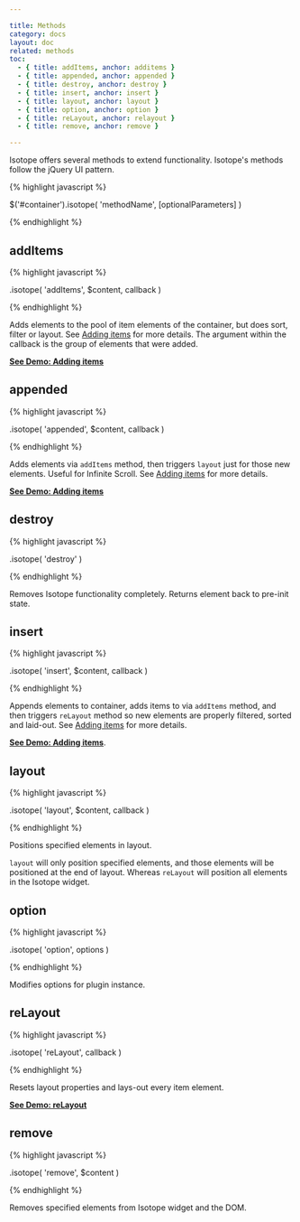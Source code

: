 ```yaml
---

title: Methods
category: docs
layout: doc
related: methods
toc:
  - { title: addItems, anchor: additems }
  - { title: appended, anchor: appended }
  - { title: destroy, anchor: destroy }
  - { title: insert, anchor: insert }
  - { title: layout, anchor: layout }
  - { title: option, anchor: option }
  - { title: reLayout, anchor: relayout }
  - { title: remove, anchor: remove }

---
```


Isotope offers several methods to extend functionality. Isotope's methods follow the jQuery UI pattern.

{% highlight javascript %}

$('#container').isotope( 'methodName', [optionalParameters] )

{% endhighlight %}

## addItems

{% highlight javascript %}

.isotope( 'addItems', $content, callback )

{% endhighlight %}

Adds elements to the pool of item elements of the container, but does sort, filter or layout. See [Adding items](adding-items.html) for more details. The argument within the callback is the group of elements that were added. 

[**See Demo: Adding items**](../demos/adding-items.html)

## appended

{% highlight javascript %}

.isotope( 'appended', $content, callback )

{% endhighlight %}

Adds elements via `addItems` method, then triggers `layout` just for those new elements. Useful for Infinite Scroll. See [Adding items](adding-items.html) for more details.

[**See Demo: Adding items**](../demos/adding-items.html)

## destroy

{% highlight javascript %}

.isotope( 'destroy' )

{% endhighlight %}

Removes Isotope functionality completely. Returns element back to pre-init state.

## insert

{% highlight javascript %}

.isotope( 'insert', $content, callback )

{% endhighlight %}

Appends elements to container, adds items to via `addItems` method, and then triggers `reLayout` method so new elements are properly filtered, sorted and laid-out. See [Adding items](adding-items.html) for more details.

[**See Demo: Adding items**](../demos/adding-items.html).

## layout

{% highlight javascript %}

.isotope( 'layout', $content, callback )

{% endhighlight %}

Positions specified elements in layout.

`layout` will only position specified elements, and those elements will be positioned at the end of layout. Whereas `reLayout` will position all elements in the Isotope widget.

## option

{% highlight javascript %}

.isotope( 'option', options )

{% endhighlight %}

Modifies options for plugin instance.

## reLayout

{% highlight javascript %}

.isotope( 'reLayout', callback )

{% endhighlight %}

Resets layout properties and lays-out every item element.

[**See Demo: reLayout**](../demos/relayout.html)

## remove

{% highlight javascript %}

.isotope( 'remove', $content )

{% endhighlight %}

Removes specified elements from Isotope widget and the DOM.